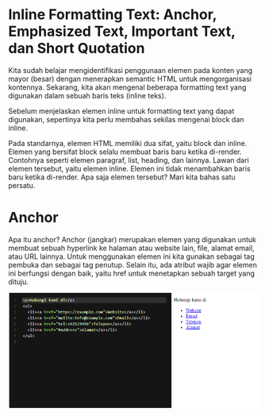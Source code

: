 # Inline Formatting Text: Anchor, Emphasized Text, Important Text, dan Short Quotation
Kita sudah belajar mengidentifikasi penggunaan elemen pada konten yang mayor (besar) dengan menerapkan semantic HTML untuk mengorganisasi kontennya. Sekarang, kita akan mengenal beberapa formatting text yang digunakan dalam sebuah baris teks (inline teks). 

Sebelum menjelaskan elemen inline untuk formatting text yang dapat digunakan, sepertinya kita perlu membahas sekilas mengenai block dan inline.

Pada standarnya, elemen HTML memiliki dua sifat, yaitu block dan inline. Elemen yang bersifat block selalu membuat baris baru ketika di-render. Contohnya seperti elemen paragraf, list, heading, dan lainnya. Lawan dari elemen tersebut, yaitu elemen inline. Elemen ini tidak menambahkan baris baru ketika di-render. Apa saja elemen tersebut? Mari kita bahas satu persatu.

# Anchor
Apa itu anchor? Anchor (jangkar) merupakan elemen yang digunakan untuk membuat sebuah hyperlink ke halaman atau website lain, file, alamat email, atau URL lainnya. Untuk menggunakan elemen ini kita gunakan <a> sebagai tag pembuka dan </a> sebagai tag penutup. Selain itu, ada atribut wajib agar elemen ini berfungsi dengan baik, yaitu href untuk menetapkan sebuah target yang dituju. 

![Alt text](image.png)

